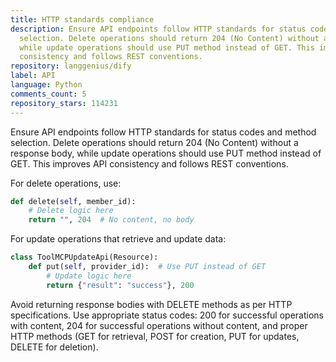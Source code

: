 ```yaml
---
title: HTTP standards compliance
description: Ensure API endpoints follow HTTP standards for status codes and method
  selection. Delete operations should return 204 (No Content) without a response body,
  while update operations should use PUT method instead of GET. This improves API
  consistency and follows REST conventions.
repository: langgenius/dify
label: API
language: Python
comments_count: 5
repository_stars: 114231
---
```


Ensure API endpoints follow HTTP standards for status codes and method selection. Delete operations should return 204 (No Content) without a response body, while update operations should use PUT method instead of GET. This improves API consistency and follows REST conventions.

For delete operations, use:
```python
def delete(self, member_id):
    # Delete logic here
    return "", 204  # No content, no body
```

For update operations that retrieve and update data:
```python
class ToolMCPUpdateApi(Resource):
    def put(self, provider_id):  # Use PUT instead of GET
        # Update logic here
        return {"result": "success"}, 200
```

Avoid returning response bodies with DELETE methods as per HTTP specifications. Use appropriate status codes: 200 for successful operations with content, 204 for successful operations without content, and proper HTTP methods (GET for retrieval, POST for creation, PUT for updates, DELETE for deletion).